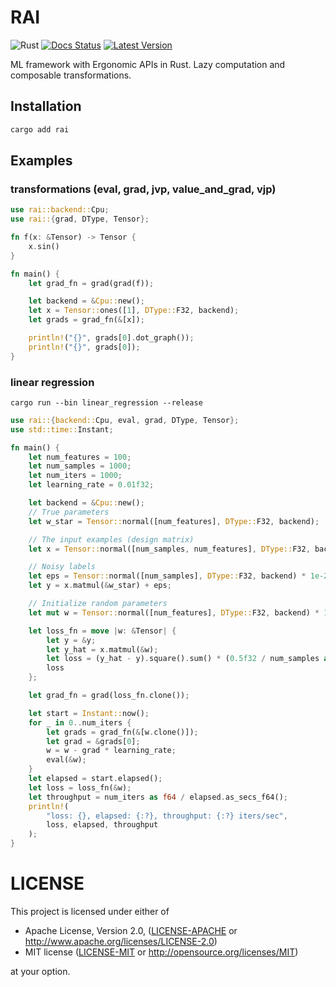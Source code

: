 # RAI

![Rust](https://github.com/cksac/rai/workflows/Rust/badge.svg)
[![Docs Status](https://docs.rs/rai/badge.svg)](https://docs.rs/rai)
[![Latest Version](https://img.shields.io/crates/v/rai.svg)](https://crates.io/crates/rai)

ML framework with Ergonomic APIs in Rust. Lazy computation and composable transformations.

## Installation
```sh
cargo add rai
```

## Examples
### transformations (eval, grad, jvp, value_and_grad, vjp)
```rust
use rai::backend::Cpu;
use rai::{grad, DType, Tensor};

fn f(x: &Tensor) -> Tensor {
    x.sin()
}

fn main() {
    let grad_fn = grad(grad(f));

    let backend = &Cpu::new();
    let x = Tensor::ones([1], DType::F32, backend);
    let grads = grad_fn(&[x]);

    println!("{}", grads[0].dot_graph());
    println!("{}", grads[0]);
}
```

### linear regression
`cargo run --bin linear_regression --release`
```rust
use rai::{backend::Cpu, eval, grad, DType, Tensor};
use std::time::Instant;

fn main() {
    let num_features = 100;
    let num_samples = 1000;
    let num_iters = 1000;
    let learning_rate = 0.01f32;

    let backend = &Cpu::new();
    // True parameters
    let w_star = Tensor::normal([num_features], DType::F32, backend);

    // The input examples (design matrix)
    let x = Tensor::normal([num_samples, num_features], DType::F32, backend);

    // Noisy labels
    let eps = Tensor::normal([num_samples], DType::F32, backend) * 1e-2f32;
    let y = x.matmul(&w_star) + eps;

    // Initialize random parameters
    let mut w = Tensor::normal([num_features], DType::F32, backend) * 1e-2f32;

    let loss_fn = move |w: &Tensor| {
        let y = &y;
        let y_hat = x.matmul(&w);
        let loss = (y_hat - y).square().sum() * (0.5f32 / num_samples as f32);
        loss
    };

    let grad_fn = grad(loss_fn.clone());

    let start = Instant::now();
    for _ in 0..num_iters {
        let grads = grad_fn(&[w.clone()]);
        let grad = &grads[0];
        w = w - grad * learning_rate;
        eval(&w);
    }
    let elapsed = start.elapsed();
    let loss = loss_fn(&w);
    let throughput = num_iters as f64 / elapsed.as_secs_f64();
    println!(
        "loss: {}, elapsed: {:?}, throughput: {:?} iters/sec",
        loss, elapsed, throughput
    );
}
```

# LICENSE

This project is licensed under either of

- Apache License, Version 2.0, ([LICENSE-APACHE](LICENSE-APACHE) or
  http://www.apache.org/licenses/LICENSE-2.0)
- MIT license ([LICENSE-MIT](LICENSE-MIT) or
  http://opensource.org/licenses/MIT)

at your option.
